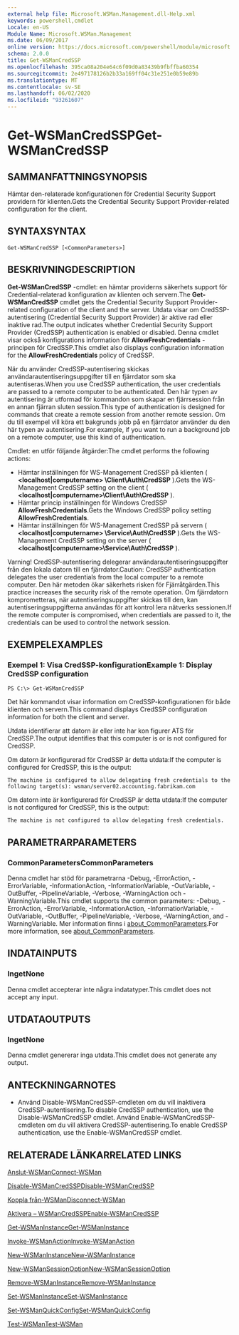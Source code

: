 ```yaml
---
external help file: Microsoft.WSMan.Management.dll-Help.xml
keywords: powershell,cmdlet
Locale: en-US
Module Name: Microsoft.WSMan.Management
ms.date: 06/09/2017
online version: https://docs.microsoft.com/powershell/module/microsoft.wsman.management/get-wsmancredssp?view=powershell-7.1&WT.mc_id=ps-gethelp
schema: 2.0.0
title: Get-WSManCredSSP
ms.openlocfilehash: 395ca08a204e64c6f09d0a83439b9fbffba60354
ms.sourcegitcommit: 2e497178126b2b33a169ff04c31e251e0b59e89b
ms.translationtype: MT
ms.contentlocale: sv-SE
ms.lasthandoff: 06/02/2020
ms.locfileid: "93261607"
---
```

# <span data-ttu-id="ffef4-103">Get-WSManCredSSP</span><span class="sxs-lookup"><span data-stu-id="ffef4-103">Get-WSManCredSSP</span></span>

## <span data-ttu-id="ffef4-104">SAMMANFATTNING</span><span class="sxs-lookup"><span data-stu-id="ffef4-104">SYNOPSIS</span></span>
<span data-ttu-id="ffef4-105">Hämtar den-relaterade konfigurationen för Credential Security Support providern för klienten.</span><span class="sxs-lookup"><span data-stu-id="ffef4-105">Gets the Credential Security Support Provider-related configuration for the client.</span></span>

## <span data-ttu-id="ffef4-106">SYNTAX</span><span class="sxs-lookup"><span data-stu-id="ffef4-106">SYNTAX</span></span>

```
Get-WSManCredSSP [<CommonParameters>]
```

## <span data-ttu-id="ffef4-107">BESKRIVNING</span><span class="sxs-lookup"><span data-stu-id="ffef4-107">DESCRIPTION</span></span>
<span data-ttu-id="ffef4-108">**Get-WSManCredSSP** -cmdlet: en hämtar providerns säkerhets support för Credential-relaterad konfiguration av klienten och servern.</span><span class="sxs-lookup"><span data-stu-id="ffef4-108">The **Get-WSManCredSSP** cmdlet gets the Credential Security Support Provider-related configuration of the client and the server.</span></span>
<span data-ttu-id="ffef4-109">Utdata visar om CredSSP-autentisering (Credential Security Support Provider) är aktive rad eller inaktive rad.</span><span class="sxs-lookup"><span data-stu-id="ffef4-109">The output indicates whether Credential Security Support Provider (CredSSP) authentication is enabled or disabled.</span></span>
<span data-ttu-id="ffef4-110">Denna cmdlet visar också konfigurations information för **AllowFreshCredentials** -principen för CredSSP.</span><span class="sxs-lookup"><span data-stu-id="ffef4-110">This cmdlet also displays configuration information for the **AllowFreshCredentials** policy of CredSSP.</span></span>

<span data-ttu-id="ffef4-111">När du använder CredSSP-autentisering skickas användarautentiseringsuppgifter till en fjärrdator som ska autentiseras.</span><span class="sxs-lookup"><span data-stu-id="ffef4-111">When you use CredSSP authentication, the user credentials are passed to a remote computer to be authenticated.</span></span>
<span data-ttu-id="ffef4-112">Den här typen av autentisering är utformad för kommandon som skapar en fjärrsession från en annan fjärran sluten session.</span><span class="sxs-lookup"><span data-stu-id="ffef4-112">This type of authentication is designed for commands that create a remote session from another remote session.</span></span>
<span data-ttu-id="ffef4-113">Om du till exempel vill köra ett bakgrunds jobb på en fjärrdator använder du den här typen av autentisering.</span><span class="sxs-lookup"><span data-stu-id="ffef4-113">For example, if you want to run a background job on a remote computer, use this kind of authentication.</span></span>

<span data-ttu-id="ffef4-114">Cmdlet: en utför följande åtgärder:</span><span class="sxs-lookup"><span data-stu-id="ffef4-114">The cmdlet performs the following actions:</span></span>

- <span data-ttu-id="ffef4-115">Hämtar inställningen för WS-Management CredSSP på klienten ( **\<localhost|computername\> \Client\Auth\CredSSP** ).</span><span class="sxs-lookup"><span data-stu-id="ffef4-115">Gets the WS-Management CredSSP setting on the client ( **\<localhost|computername\>\Client\Auth\CredSSP** ).</span></span>
- <span data-ttu-id="ffef4-116">Hämtar princip inställningen för Windows CredSSP **AllowFreshCredentials**.</span><span class="sxs-lookup"><span data-stu-id="ffef4-116">Gets the Windows CredSSP policy setting **AllowFreshCredentials**.</span></span>
- <span data-ttu-id="ffef4-117">Hämtar inställningen för WS-Management CredSSP på servern ( **\<localhost|computername\> \Service\Auth\CredSSP** ).</span><span class="sxs-lookup"><span data-stu-id="ffef4-117">Gets the WS-Management CredSSP setting on the server ( **\<localhost|computername\>\Service\Auth\CredSSP** ).</span></span>

<span data-ttu-id="ffef4-118">Varning! CredSSP-autentisering delegerar användarautentiseringsuppgifter från den lokala datorn till en fjärrdator.</span><span class="sxs-lookup"><span data-stu-id="ffef4-118">Caution: CredSSP authentication delegates the user credentials from the local computer to a remote computer.</span></span>
<span data-ttu-id="ffef4-119">Den här metoden ökar säkerhets risken för Fjärråtgärden.</span><span class="sxs-lookup"><span data-stu-id="ffef4-119">This practice increases the security risk of the remote operation.</span></span>
<span data-ttu-id="ffef4-120">Om fjärrdatorn komprometteras, när autentiseringsuppgifter skickas till den, kan autentiseringsuppgifterna användas för att kontrol lera nätverks sessionen.</span><span class="sxs-lookup"><span data-stu-id="ffef4-120">If the remote computer is compromised, when credentials are passed to it, the credentials can be used to control the network session.</span></span>

## <span data-ttu-id="ffef4-121">EXEMPEL</span><span class="sxs-lookup"><span data-stu-id="ffef4-121">EXAMPLES</span></span>

### <span data-ttu-id="ffef4-122">Exempel 1: Visa CredSSP-konfiguration</span><span class="sxs-lookup"><span data-stu-id="ffef4-122">Example 1: Display CredSSP configuration</span></span>

```
PS C:\> Get-WSManCredSSP
```

<span data-ttu-id="ffef4-123">Det här kommandot visar information om CredSSP-konfigurationen för både klienten och servern.</span><span class="sxs-lookup"><span data-stu-id="ffef4-123">This command displays CredSSP configuration information for both the client and server.</span></span>

<span data-ttu-id="ffef4-124">Utdata identifierar att datorn är eller inte har kon figurer ATS för CredSSP.</span><span class="sxs-lookup"><span data-stu-id="ffef4-124">The output identifies that this computer is or is not configured for CredSSP.</span></span>

<span data-ttu-id="ffef4-125">Om datorn är konfigurerad för CredSSP är detta utdata:</span><span class="sxs-lookup"><span data-stu-id="ffef4-125">If the computer is configured for CredSSP, this is the output:</span></span>

`The machine is configured to allow delegating fresh credentials to the following target(s): wsman/server02.accounting.fabrikam.com`

<span data-ttu-id="ffef4-126">Om datorn inte är konfigurerad för CredSSP är detta utdata:</span><span class="sxs-lookup"><span data-stu-id="ffef4-126">If the computer is not configured for CredSSP, this is the output:</span></span>

`The machine is not configured to allow delegating fresh credentials.`

## <span data-ttu-id="ffef4-127">PARAMETRAR</span><span class="sxs-lookup"><span data-stu-id="ffef4-127">PARAMETERS</span></span>

### <span data-ttu-id="ffef4-128">CommonParameters</span><span class="sxs-lookup"><span data-stu-id="ffef4-128">CommonParameters</span></span>
<span data-ttu-id="ffef4-129">Denna cmdlet har stöd för parametrarna -Debug, -ErrorAction, -ErrorVariable, -InformationAction, -InformationVariable, -OutVariable, -OutBuffer, -PipelineVariable, -Verbose, -WarningAction och -WarningVariable.</span><span class="sxs-lookup"><span data-stu-id="ffef4-129">This cmdlet supports the common parameters: -Debug, -ErrorAction, -ErrorVariable, -InformationAction, -InformationVariable, -OutVariable, -OutBuffer, -PipelineVariable, -Verbose, -WarningAction, and -WarningVariable.</span></span> <span data-ttu-id="ffef4-130">Mer information finns i [about_CommonParameters](https://go.microsoft.com/fwlink/?LinkID=113216).</span><span class="sxs-lookup"><span data-stu-id="ffef4-130">For more information, see [about_CommonParameters](https://go.microsoft.com/fwlink/?LinkID=113216).</span></span>

## <span data-ttu-id="ffef4-131">INDATA</span><span class="sxs-lookup"><span data-stu-id="ffef4-131">INPUTS</span></span>

### <span data-ttu-id="ffef4-132">Inget</span><span class="sxs-lookup"><span data-stu-id="ffef4-132">None</span></span>
<span data-ttu-id="ffef4-133">Denna cmdlet accepterar inte några indatatyper.</span><span class="sxs-lookup"><span data-stu-id="ffef4-133">This cmdlet does not accept any input.</span></span>

## <span data-ttu-id="ffef4-134">UTDATA</span><span class="sxs-lookup"><span data-stu-id="ffef4-134">OUTPUTS</span></span>

### <span data-ttu-id="ffef4-135">Inget</span><span class="sxs-lookup"><span data-stu-id="ffef4-135">None</span></span>
<span data-ttu-id="ffef4-136">Denna cmdlet genererar inga utdata.</span><span class="sxs-lookup"><span data-stu-id="ffef4-136">This cmdlet does not generate any output.</span></span>

## <span data-ttu-id="ffef4-137">ANTECKNINGAR</span><span class="sxs-lookup"><span data-stu-id="ffef4-137">NOTES</span></span>

* <span data-ttu-id="ffef4-138">Använd Disable-WSManCredSSP-cmdleten om du vill inaktivera CredSSP-autentisering.</span><span class="sxs-lookup"><span data-stu-id="ffef4-138">To disable CredSSP authentication, use the Disable-WSManCredSSP cmdlet.</span></span> <span data-ttu-id="ffef4-139">Använd Enable-WSManCredSSP-cmdleten om du vill aktivera CredSSP-autentisering.</span><span class="sxs-lookup"><span data-stu-id="ffef4-139">To enable CredSSP authentication, use the Enable-WSManCredSSP cmdlet.</span></span>

## <span data-ttu-id="ffef4-140">RELATERADE LÄNKAR</span><span class="sxs-lookup"><span data-stu-id="ffef4-140">RELATED LINKS</span></span>

[<span data-ttu-id="ffef4-141">Anslut-WSMan</span><span class="sxs-lookup"><span data-stu-id="ffef4-141">Connect-WSMan</span></span>](Connect-WSMan.md)

[<span data-ttu-id="ffef4-142">Disable-WSManCredSSP</span><span class="sxs-lookup"><span data-stu-id="ffef4-142">Disable-WSManCredSSP</span></span>](Disable-WSManCredSSP.md)

[<span data-ttu-id="ffef4-143">Koppla från-WSMan</span><span class="sxs-lookup"><span data-stu-id="ffef4-143">Disconnect-WSMan</span></span>](Disconnect-WSMan.md)

[<span data-ttu-id="ffef4-144">Aktivera – WSManCredSSP</span><span class="sxs-lookup"><span data-stu-id="ffef4-144">Enable-WSManCredSSP</span></span>](Enable-WSManCredSSP.md)

[<span data-ttu-id="ffef4-145">Get-WSManInstance</span><span class="sxs-lookup"><span data-stu-id="ffef4-145">Get-WSManInstance</span></span>](Get-WSManInstance.md)

[<span data-ttu-id="ffef4-146">Invoke-WSManAction</span><span class="sxs-lookup"><span data-stu-id="ffef4-146">Invoke-WSManAction</span></span>](Invoke-WSManAction.md)

[<span data-ttu-id="ffef4-147">New-WSManInstance</span><span class="sxs-lookup"><span data-stu-id="ffef4-147">New-WSManInstance</span></span>](New-WSManInstance.md)

[<span data-ttu-id="ffef4-148">New-WSManSessionOption</span><span class="sxs-lookup"><span data-stu-id="ffef4-148">New-WSManSessionOption</span></span>](New-WSManSessionOption.md)

[<span data-ttu-id="ffef4-149">Remove-WSManInstance</span><span class="sxs-lookup"><span data-stu-id="ffef4-149">Remove-WSManInstance</span></span>](Remove-WSManInstance.md)

[<span data-ttu-id="ffef4-150">Set-WSManInstance</span><span class="sxs-lookup"><span data-stu-id="ffef4-150">Set-WSManInstance</span></span>](Set-WSManInstance.md)

[<span data-ttu-id="ffef4-151">Set-WSManQuickConfig</span><span class="sxs-lookup"><span data-stu-id="ffef4-151">Set-WSManQuickConfig</span></span>](Set-WSManQuickConfig.md)

[<span data-ttu-id="ffef4-152">Test-WSMan</span><span class="sxs-lookup"><span data-stu-id="ffef4-152">Test-WSMan</span></span>](Test-WSMan.md)

